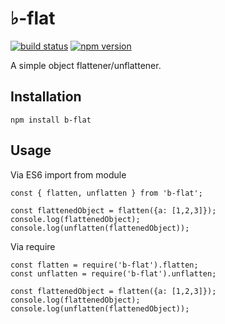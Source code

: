 # ♭-flat

[![build status](https://travis-ci.org/nickytonline/b-flat.svg?branch=master)](https://travis-ci.org/nickytonline/b-flat)
[![npm version](https://img.shields.io/npm/v/b-flat.svg?style=flat-square)](https://www.npmjs.com/package/b-flat)

A simple object flattener/unflattener. 

Installation
------------
`npm install b-flat`

Usage
-----

Via ES6 import from module
```
const { flatten, unflatten } from 'b-flat';

const flattenedObject = flatten({a: [1,2,3]});
console.log(flattenedObject);
console.log(unflatten(flattenedObject));
```

Via require
```
const flatten = require('b-flat').flatten;
const unflatten = require('b-flat').unflatten;

const flattenedObject = flatten({a: [1,2,3]});
console.log(flattenedObject);
console.log(unflatten(flattenedObject));
```
